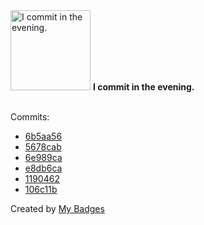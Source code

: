<img src="https://my-badges.github.io/my-badges/evening-commits.png" alt="I commit in the evening." title="I commit in the evening." width="128">
<strong>I commit in the evening.</strong>
<br><br>

Commits:

- <a href="https://github.com/TheManticoreProject/winacl/commit/6b5aa5691be9f0d99369260564023e75937cc730">6b5aa56</a>
- <a href="https://github.com/TheManticoreProject/FindGPPPasswords/commit/5678cabbd1b4da78e3d0aeb9bb847d6371673756">5678cab</a>
- <a href="https://github.com/p0dalirius/ReflectArguments/commit/6e989ca5f2f3a2d68a7acd52def4ad852975ff07">6e989ca</a>
- <a href="https://github.com/p0dalirius/FindStringInRegistry/commit/e8db6caff14b18bf171a8f9525771a540dd2ade7">e8db6ca</a>
- <a href="https://github.com/TheManticoreProject/FindGPPPasswords/commit/11904623208a3f878581c28fa289872bae9c7866">1190462</a>
- <a href="https://github.com/p0dalirius/ReflectArguments/commit/106c11b473317c108dd2fd713acf4bc379dd0acd">106c11b</a>


Created by <a href="https://github.com/my-badges/my-badges">My Badges</a>